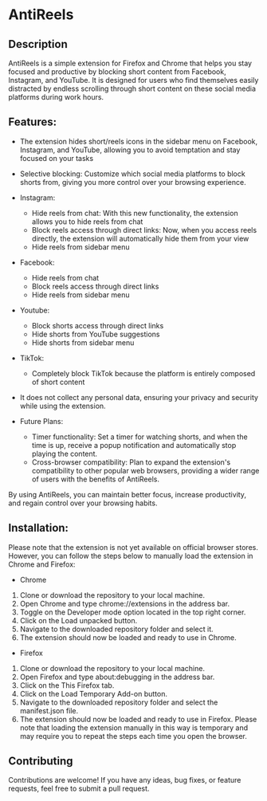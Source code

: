 # AntiReels

## Description

AntiReels is a simple extension for Firefox and Chrome that helps you stay focused and productive by blocking short content from Facebook, Instagram, and YouTube. It is designed for users who find themselves easily distracted by endless scrolling through short content on these social media platforms during work hours.

## Features:

- The extension hides short/reels icons in the sidebar menu on Facebook, Instagram, and YouTube, allowing you to avoid temptation and stay focused on your tasks
- Selective blocking: Customize which social media platforms to block shorts from, giving you more control over your browsing experience.
- Instagram:
  - Hide reels from chat: With this new functionality, the extension allows you to hide reels from chat
  - Block reels access through direct links: Now, when you access reels directly, the extension will automatically hide them from your view
  - Hide reels from sidebar menu
- Facebook:
  - Hide reels from chat
  - Block reels access through direct links
  - Hide reels from sidebar menu
- Youtube:
  - Block shorts access through direct links
  - Hide shorts from YouTube suggestions
  - Hide shorts from sidebar menu
- TikTok:
  - Completely block TikTok because the platform is entirely composed of short content

- It does not collect any personal data, ensuring your privacy and security while using the extension.
- Future Plans:
  - Timer functionality: Set a timer for watching shorts, and when the time is up, receive a popup notification and automatically stop playing the content.
  - Cross-browser compatibility: Plan to expand the extension's compatibility to other popular web browsers, providing a wider range of users with the benefits of AntiReels.

By using AntiReels, you can maintain better focus, increase productivity, and regain control over your browsing habits.

## Installation:

Please note that the extension is not yet available on official browser stores. However, you can follow the steps below to manually load the extension in Chrome and Firefox:

- Chrome
1. Clone or download the repository to your local machine.
2. Open Chrome and type chrome://extensions in the address bar.
3. Toggle on the Developer mode option located in the top right corner.
4. Click on the Load unpacked button.
5. Navigate to the downloaded repository folder and select it.
6. The extension should now be loaded and ready to use in Chrome.
- Firefox
1. Clone or download the repository to your local machine.
2. Open Firefox and type about:debugging in the address bar.
3. Click on the This Firefox tab.
4. Click on the Load Temporary Add-on button.
5. Navigate to the downloaded repository folder and select the manifest.json file.
6. The extension should now be loaded and ready to use in Firefox.
 Please note that loading the extension manually in this way is temporary and may require you to repeat the steps each time you open the browser.

## Contributing

Contributions are welcome! If you have any ideas, bug fixes, or feature requests, feel free to submit a pull request.
